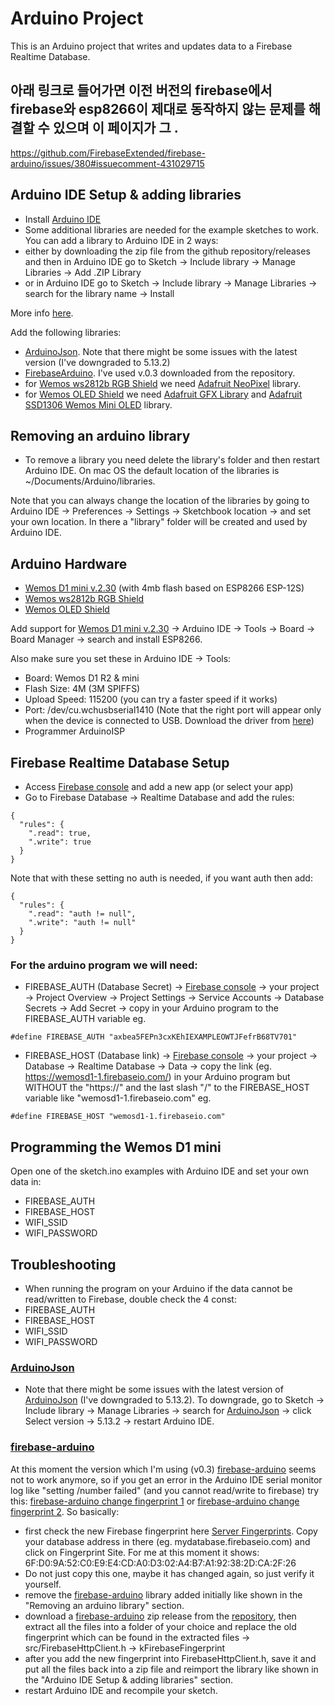 # Arduino Project

This is an Arduino project that writes and updates data to a Firebase Realtime Database.

## 아래 링크로 들어가면 이전 버전의 firebase에서 firebase와 esp8266이 제대로 동작하지 않는 문제를 해결할 수 있으며 이 페이지가 그 .  
https://github.com/FirebaseExtended/firebase-arduino/issues/380#issuecomment-431029715

## Arduino IDE Setup & adding libraries

- Install [Arduino IDE](https://www.arduino.cc/en/Main/Software)
- Some additional libraries are needed for the example sketches to work. You can add a library to Arduino IDE in 2 ways:
- either by downloading the zip file from the github repository/releases and then in Arduino IDE go to Sketch -> Include library -> Manage Libraries -> Add .ZIP Library
- or in Arduino IDE go to Sketch -> Include library -> Manage Libraries -> search for the library name -> Install

More info [here](https://www.arduino.cc/en/Guide/Libraries).

Add the following libraries:

- [ArduinoJson](https://github.com/bblanchon/ArduinoJson). Note that there might be some issues with the latest version (I've downgraded to 5.13.2)
- [FirebaseArduino](https://github.com/firebase/firebase-arduino). I've used v.0.3 downloaded from the repository.
- for [Wemos ws2812b RGB Shield](https://wiki.wemos.cc/products:d1_mini_shields:ws2812b_rgb_shield) we need [Adafruit NeoPixel](https://github.com/adafruit/Adafruit_NeoPixel) library.
- for [Wemos OLED Shield](https://wiki.wemos.cc/products:d1_mini_shields:oled_shield) we need [Adafruit GFX Library](https://github.com/adafruit/Adafruit-GFX-Library) and [Adafruit SSD1306 Wemos Mini OLED](https://github.com/stblassitude/Adafruit_SSD1306_Wemos_OLED) library.

## Removing an arduino library 

- To remove a library you need delete the library's folder and then restart Arduino IDE. On mac OS the default location of the libraries is ~/Documents/Arduino/libraries.

Note that you can always change the location of the libraries by going to Arduino IDE -> Preferences -> Settings -> Sketchbook location -> and set your own location. 
In there a "library" folder will be created and used by Arduino IDE.

## Arduino Hardware

- [Wemos D1 mini v.2.30](https://wiki.wemos.cc/products:retired:d1_mini_v2.3.0) (with 4mb flash based on ESP8266 ESP-12S)
- [Wemos ws2812b RGB Shield](https://wiki.wemos.cc/products:d1_mini_shields:ws2812b_rgb_shield)
- [Wemos OLED Shield](https://wiki.wemos.cc/products:d1_mini_shields:oled_shield)

Add support for [Wemos D1 mini v.2.30](https://wiki.wemos.cc/products:retired:d1_mini_v2.3.0) -> Arduino IDE -> Tools -> Board -> 
Board Manager -> search and install ESP8266.

Also make sure you set these in Arduino IDE -> Tools:
- Board: Wemos D1 R2 & mini
- Flash Size: 4M (3M SPIFFS)
- Upload Speed: 115200 (you can try a faster speed if it works)
- Port: /dev/cu.wchusbserial1410 (Note that the right port will appear only when the device is connected to USB. Download the driver from [here](https://wiki.wemos.cc/downloads))
- Programmer ArduinoISP


## Firebase Realtime Database Setup
- Access [Firebase console](https://console.firebase.google.com/) and add a new app (or select your app)
- Go to Firebase Database -> Realtime Database and add the rules:
```
{
  "rules": {
    ".read": true,
    ".write": true
  }
}
```

Note that with these setting no auth is needed, if you want auth then add:

```
{
  "rules": {
    ".read": "auth != null",
    ".write": "auth != null"
  }
}
```

### For the arduino program we will need:
- FIREBASE_AUTH (Database Secret) -> [Firebase console](https://console.firebase.google.com/) -> your project -> Project Overview -> 
Project Settings -> Service Accounts -> Database Secrets -> Add Secret -> copy in your Arduino program to the FIREBASE_AUTH variable
eg.
```
#define FIREBASE_AUTH "axbea5FEPn3cxKEhIEXAMPLEOWTJFefrB68TV701"
```
- FIREBASE_HOST (Database link) -> [Firebase console](https://console.firebase.google.com/) -> your project -> Database -> Realtime 
Database -> Data -> copy the link (eg. https://wemosd1-1.firebaseio.com/) in your Arduino program but WITHOUT the "https://" and 
the last slash "/" to the FIREBASE_HOST variable like "wemosd1-1.firebaseio.com"
eg.
``` 
#define FIREBASE_HOST "wemosd1-1.firebaseio.com"
```

## Programming the Wemos D1 mini

Open one of the sketch.ino examples with Arduino IDE and set your own data in:
- FIREBASE_AUTH
- FIREBASE_HOST
- WIFI_SSID
- WIFI_PASSWORD

## Troubleshooting 

- When running the program on your Arduino if the data cannot be read/written to Firebase, double check the 4 const: 
- FIREBASE_AUTH
- FIREBASE_HOST
- WIFI_SSID
- WIFI_PASSWORD

### [ArduinoJson](https://github.com/bblanchon/ArduinoJson)
- Note that there might be some issues with the latest version of [ArduinoJson](https://github.com/bblanchon/ArduinoJson) (I've downgraded to 5.13.2). 
To downgrade, go to Sketch -> Include library -> Manage Libraries -> search for [ArduinoJson](https://github.com/bblanchon/ArduinoJson) 
-> click Select version -> 5.13.2 -> restart Arduino IDE.

### [firebase-arduino](https://github.com/firebase/firebase-arduino) 
At this moment the version which I'm using (v0.3) [firebase-arduino](https://github.com/firebase/firebase-arduino) seems not to work anymore, so if you get an error in the Arduino IDE serial monitor log like "setting /number failed" (and you cannot read/write to firebase) try this:
[firebase-arduino change fingerprint 1](https://github.com/FirebaseExtended/firebase-arduino/issues/373#issuecomment-411006219) or [firebase-arduino change fingerprint 2](https://github.com/FirebaseExtended/firebase-arduino/issues/369#issuecomment-410087936). So basically:
 - first check the new Firebase fingerprint here [Server Fingerprints](https://www.grc.com/fingerprints.htm). Copy your database address in there (eg. mydatabase.firebaseio.com) and click on Fingerprint Site. For me at this moment it shows: 6F:D0:9A:52:C0:E9:E4:CD:A0:D3:02:A4:B7:A1:92:38:2D:CA:2F:26
 - Do not just copy this one, maybe it has changed again, so just verify it yourself.
 - remove the [firebase-arduino](https://github.com/firebase/firebase-arduino) library added initially like shown in the "Removing an arduino library" section.
 - download a [firebase-arduino](https://github.com/firebase/firebase-arduino) zip release from the [repository](https://github.com/firebase/firebase-arduino), then extract all the files into a folder of your choice and replace the old fingerprint which can be found in the extracted files -> src/FirebaseHttpClient.h -> kFirebaseFingerprint
 - after you add the new fingerprint into FirebaseHttpClient.h, save it and put all the files back into a zip file and reimport the library like shown in the "Arduino IDE Setup & adding libraries" section.
 - restart Arduino IDE and recompile your sketch.




